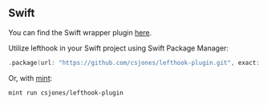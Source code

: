 ## Swift

You can find the Swift wrapper plugin [here](https://github.com/csjones/lefthook-plugin).

Utilize lefthook in your Swift project using Swift Package Manager:

```swift
.package(url: "https://github.com/csjones/lefthook-plugin.git", exact: "1.13.0"),
```

Or, with [mint](https://github.com/yonaskolb/Mint):

```bash
mint run csjones/lefthook-plugin
```
